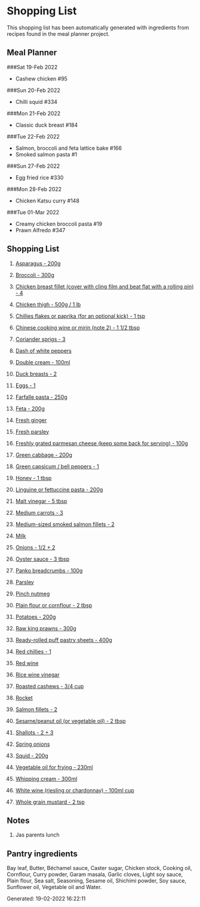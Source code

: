 # Shopping List

This shopping list has been automatically generated with ingredients from recipes found in the meal planner project.

## Meal Planner



###Sat 19-Feb 2022

 - Cashew chicken #95

###Sun 20-Feb 2022

 - Chilli squid #334

###Mon 21-Feb 2022

 - Classic duck breast #184

###Tue 22-Feb 2022

 - Salmon, broccoli and feta lattice bake #166
- Smoked salmon pasta #1

###Sun 27-Feb 2022

 - Egg fried rice #330

###Mon 28-Feb 2022

 - Chicken Katsu curry #148

###Tue 01-Mar 2022

 - Creamy chicken broccoli pasta #19
- Prawn Alfredo #347
## Shopping List


1. [Asparagus - 200g](https://www.sainsburys.co.uk/gol-ui/SearchResults/Asparagus)

1. [Broccoli - 300g](https://www.sainsburys.co.uk/gol-ui/SearchResults/Broccoli)

1. [Chicken breast fillet (cover with cling film and beat flat with a rolling pin) - 4](https://www.sainsburys.co.uk/gol-ui/SearchResults/Chicken%20breast%20fillet%20(cover%20with%20cling%20film%20and%20beat%20flat%20with%20a%20rolling%20pin))

1. [Chicken thigh - 500g / 1 lb](https://www.sainsburys.co.uk/gol-ui/SearchResults/Chicken%20thigh)

1. [Chillies flakes or paprika (for an optional kick) - 1 tsp](https://www.sainsburys.co.uk/gol-ui/SearchResults/Chillies%20flakes%20or%20paprika%20(for%20an%20optional%20kick))

1. [Chinese cooking wine or mirin (note 2) - 1 1/2 tbsp](https://www.sainsburys.co.uk/gol-ui/SearchResults/Chinese%20cooking%20wine%20or%20mirin%20(note%202))

1. [Coriander sprigs - 3](https://www.sainsburys.co.uk/gol-ui/SearchResults/Coriander%20sprigs)

1. [Dash of white peppers](https://www.sainsburys.co.uk/gol-ui/SearchResults/Dash%20of%20white%20peppers)

1. [Double cream - 100ml](https://www.sainsburys.co.uk/gol-ui/SearchResults/Double%20cream)

1. [Duck breasts - 2](https://www.sainsburys.co.uk/gol-ui/SearchResults/Duck%20breasts)

1. [Eggs - 1](https://www.sainsburys.co.uk/gol-ui/SearchResults/Eggs)

1. [Farfalle pasta - 250g](https://www.sainsburys.co.uk/gol-ui/SearchResults/Farfalle%20pasta)

1. [Feta - 200g](https://www.sainsburys.co.uk/gol-ui/SearchResults/Feta)

1. [Fresh ginger](https://www.sainsburys.co.uk/gol-ui/SearchResults/Fresh%20ginger)

1. [Fresh parsley](https://www.sainsburys.co.uk/gol-ui/SearchResults/Fresh%20parsley)

1. [Freshly grated parmesan cheese (keep some back for serving) - 100g](https://www.sainsburys.co.uk/gol-ui/SearchResults/Freshly%20grated%20parmesan%20cheese%20(keep%20some%20back%20for%20serving))

1. [Green cabbage - 200g](https://www.sainsburys.co.uk/gol-ui/SearchResults/Green%20cabbage)

1. [Green capsicum / bell peppers - 1](https://www.sainsburys.co.uk/gol-ui/SearchResults/Green%20capsicum%20/%20bell%20peppers)

1. [Honey - 1 tbsp](https://www.sainsburys.co.uk/gol-ui/SearchResults/Honey)

1. [Linguine or fettuccine pasta - 200g](https://www.sainsburys.co.uk/gol-ui/SearchResults/Linguine%20or%20fettuccine%20pasta)

1. [Malt vinegar - 5 tbsp](https://www.sainsburys.co.uk/gol-ui/SearchResults/Malt%20vinegar)

1. [Medium carrots - 3](https://www.sainsburys.co.uk/gol-ui/SearchResults/Medium%20carrots)

1. [Medium-sized smoked salmon fillets - 2](https://www.sainsburys.co.uk/gol-ui/SearchResults/Medium-sized%20smoked%20salmon%20fillets)

1. [Milk](https://www.sainsburys.co.uk/gol-ui/SearchResults/Milk)

1. [Onions - 1/2 + 2](https://www.sainsburys.co.uk/gol-ui/SearchResults/Onions)

1. [Oyster sauce - 3 tbsp](https://www.sainsburys.co.uk/gol-ui/SearchResults/Oyster%20sauce)

1. [Panko breadcrumbs - 100g](https://www.sainsburys.co.uk/gol-ui/SearchResults/Panko%20breadcrumbs)

1. [Parsley](https://www.sainsburys.co.uk/gol-ui/SearchResults/Parsley)

1. [Pinch nutmeg](https://www.sainsburys.co.uk/gol-ui/SearchResults/Pinch%20nutmeg)

1. [Plain flour or cornflour - 2 tbsp](https://www.sainsburys.co.uk/gol-ui/SearchResults/Plain%20flour%20or%20cornflour)

1. [Potatoes - 200g](https://www.sainsburys.co.uk/gol-ui/SearchResults/Potatoes)

1. [Raw king prawns - 300g](https://www.sainsburys.co.uk/gol-ui/SearchResults/Raw%20king%20prawns)

1. [Ready-rolled puff pastry sheets - 400g](https://www.sainsburys.co.uk/gol-ui/SearchResults/Ready-rolled%20puff%20pastry%20sheets)

1. [Red chillies - 1](https://www.sainsburys.co.uk/gol-ui/SearchResults/Red%20chillies)

1. [Red wine](https://www.sainsburys.co.uk/gol-ui/SearchResults/Red%20wine)

1. [Rice wine vinegar](https://www.sainsburys.co.uk/gol-ui/SearchResults/Rice%20wine%20vinegar)

1. [Roasted cashews - 3/4 cup](https://www.sainsburys.co.uk/gol-ui/SearchResults/Roasted%20cashews)

1. [Rocket](https://www.sainsburys.co.uk/gol-ui/SearchResults/Rocket)

1. [Salmon fillets - 2](https://www.sainsburys.co.uk/gol-ui/SearchResults/Salmon%20fillets)

1. [Sesame/peanut oil (or vegetable oil) - 2 tbsp](https://www.sainsburys.co.uk/gol-ui/SearchResults/Sesame/peanut%20oil%20(or%20vegetable%20oil))

1. [Shallots - 2 + 3](https://www.sainsburys.co.uk/gol-ui/SearchResults/Shallots)

1. [Spring onions](https://www.sainsburys.co.uk/gol-ui/SearchResults/Spring%20onions)

1. [Squid - 200g](https://www.sainsburys.co.uk/gol-ui/SearchResults/Squid)

1. [Vegetable oil for frying - 230ml](https://www.sainsburys.co.uk/gol-ui/SearchResults/Vegetable%20oil%20for%20frying)

1. [Whipping cream - 300ml](https://www.sainsburys.co.uk/gol-ui/SearchResults/Whipping%20cream)

1. [White wine (riesling or chardonnay) - 100ml cup](https://www.sainsburys.co.uk/gol-ui/SearchResults/White%20wine%20(riesling%20or%20chardonnay))

1. [Whole grain mustard - 2 tsp](https://www.sainsburys.co.uk/gol-ui/SearchResults/Whole%20grain%20mustard)

## Notes

1. Jas parents lunch

## Pantry ingredients

Bay leaf, Butter, Béchamel sauce, Caster sugar, Chicken stock, Cooking oil, Cornflour, Curry powder, Garam masala, Garlic cloves, Light soy sauce, Plain flour, Sea salt, Seasoning, Sesame oil, Shichimi powder, Soy sauce, Sunflower oil, Vegetable oil and Water.


Generated: 19-02-2022 16:22:11